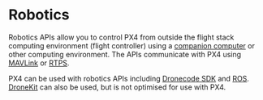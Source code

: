 # Robotics

Robotics APIs allow you to control PX4 from outside the flight stack computing environment (flight controller) using a [companion computer](../companion_computer/pixhawk_companion.md) or other computing environment. The APIs communicate with PX4 using [MAVLink](../middleware/mavlink.md) or [RTPS](../middleware/micrortps.md).

PX4 can be used with robotics APIs including [Dronecode SDK](https://www.dronecode.org/sdk/) and [ROS](../ros/README.md). [DroneKit](../robotics/dronekit.md) can also be used, but is not optimised for use with PX4.